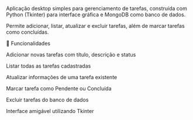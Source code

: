 Aplicação desktop simples para gerenciamento de tarefas, construída com Python (Tkinter) para interface gráfica e MongoDB como banco de dados.

Permite adicionar, listar, atualizar e excluir tarefas, além de marcar tarefas como concluídas.

🚀 Funcionalidades

Adicionar novas tarefas com título, descrição e status

Listar todas as tarefas cadastradas

Atualizar informações de uma tarefa existente

Marcar tarefa como Pendente ou Concluída

Excluir tarefas do banco de dados

Interface amigável utilizando Tkinter
